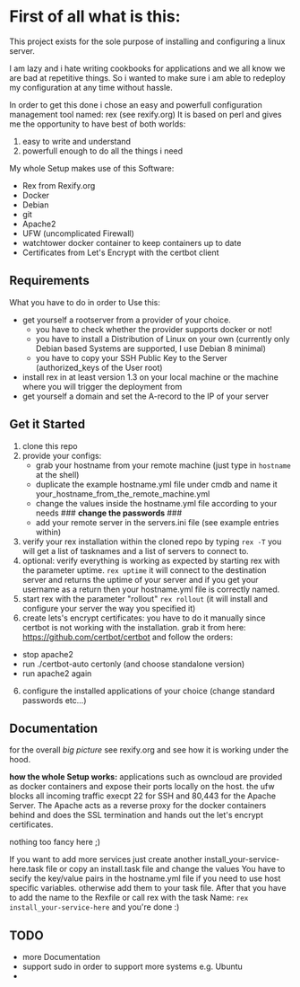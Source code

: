# **First of all what is this:**

This project exists for the sole purpose of installing and configuring a linux server.

I am lazy and i hate writing cookbooks for applications and we all know we are bad at repetitive things.
So i wanted to make sure i am able to redeploy my configuration at any time without hassle.


In order to get this done i chose an easy and powerfull configuration management tool named: rex (see rexify.org)
It is based on perl and gives me the opportunity to have best of both worlds:

1. easy to write and understand
2. powerfull enough to do all the things i need


My whole Setup makes use of this Software:
- Rex from Rexify.org
- Docker
- Debian
- git
- Apache2
- UFW (uncomplicated Firewall)
- watchtower docker container to keep containers up to date
- Certificates from Let's Encrypt with the certbot client

## **Requirements**

What you have to do in order to Use this:
- get yourself a rootserver from a provider of your choice.
  - you have to check whether the provider supports docker or not!
  - you have to install a Distribution of Linux on your own (currently only Debian based Systems are supported, I use Debian 8 minimal)
  - you have to copy your SSH Public Key to the Server (authorized_keys of the User root)
- install rex in at least version 1.3 on your local machine or the machine where you will trigger the deployment from
- get yourself a domain and set the A-record to the IP of your server

## **Get it Started**

1. clone this repo
2. provide your configs:
    - grab your hostname from your remote machine (just type in `hostname` at the shell)
    - duplicate the example hostname.yml file under cmdb and name it your_hostname_from_the_remote_machine.yml
    - change the values inside the hostname.yml file according to your needs ### **change the passwords** ###
    - add your remote server in the servers.ini file (see example entries within)
3. verify your rex installation within the cloned repo by typing `rex -T` you will get a list of tasknames and a list of servers to connect to.
3. optional: verify everything is working as expected by starting rex with the parameter uptime. `rex uptime`
it will connect to the destination server and returns the uptime of your server and if you get your username as a return then your hostname.yml file is correctly named.
4. start rex with the parameter "rollout" `rex rollout` (it will install and configure your server the way you specified it)
5. create lets's encrypt certificates: you have to do it manually since certbot is not working with the installation. grab it from here:
https://github.com/certbot/certbot and follow the orders:
  - stop apache2
  - run ./certbot-auto certonly (and choose standalone version)
  - run apache2 again
6. configure the installed applications of your choice (change standard passwords etc...)

## **Documentation**

for the overall *big picture* see rexify.org and see how it is working under the hood.

**how the whole Setup works:**
  applications such as owncloud are provided as docker containers and expose their ports locally on the host.
  the ufw blocks all incoming traffic execpt 22 for SSH and 80,443 for the Apache Server.
  The Apache acts as a reverse proxy for the docker containers behind and does the SSL termination and hands out the let's encrypt certificates.

nothing too fancy here ;)

If you want to add more services just create another install_your-service-here.task file or copy an install.task file and change the values
You have to secify the key/value pairs in the hostname.yml file if you need to use host specific variables. otherwise add them to your task file.
After that you have to add the name to the Rexfile or call rex with the task Name: `rex install_your-service-here` and you're done :)


## **TODO**
  - more Documentation
  - support sudo in order to support more systems e.g. Ubuntu
  -
